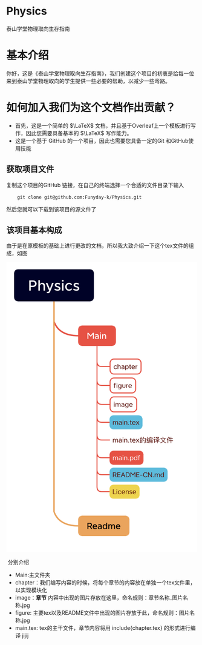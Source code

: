 # Physics
泰山学堂物理取向生存指南

# 基本介绍

你好，这是《泰山学堂物理取向生存指南》，我们创建这个项目的初衷是给每一位来到泰山学堂物理取向的学生提供一些必要的帮助，以减少一些弯路。

# 如何加入我们为这个文档作出贡献？

* 首先，这是一个简单的 $\LaTeX$ 文档，并且基于Overleaf上一个模板进行写作，因此您需要具备基本的 $\LaTeX$ 写作能力。
* 这是一个基于 GitHub 的一个项目，因此也需要您具备一定的Git 和GitHub使用技能

## 获取项目文件
复制这个项目的GitHub 链接，在自己的终端选择一个合适的文件目录下输入

```
    git clone git@github.com:Funyday-k/Physics.git
```

然后您就可以下载到该项目的源文件了

## 该项目基本构成

由于是在原模板的基础上进行更改的文档，所以我大致介绍一下这个tex文件的组成，如图

![项目的基本组成](main/figure/readme_1.jpg)

​
分别介绍

* Main:主文件夹
* chapter：我们编写内容的时候，将每个章节的内容放在单独一个tex文件里，以实现模块化
* image：**章节** 内容中出现的图片存放在这里，命名规则：章节名称_图片名称.jpg
* figure: 主要tex以及README文件中出现的图片存放于此，命名规则：图片名称.jpg
* main.tex: tex的主干文件，章节内容将用 include{chapter.tex} 的形式进行编译
jijij